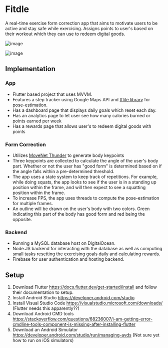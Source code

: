 
# Fitdle
A real-time exercise form correction app that aims to motivate users to be active and stay safe while exercising. Assigns points to user's based on their workout which they can use to redeem digital goods.

![image](https://user-images.githubusercontent.com/46847766/227063267-1435fee6-7f9b-4eaf-9c05-4a623158f5a4.png)

![image](https://user-images.githubusercontent.com/46847766/227063781-729d6f9b-4d36-4876-9f82-f00f23ebb60f.png)

## Implementation
### App
- Flutter based project that uses MVVM.
- Features a step tracker using Google Maps API and [tflite library](https://pub.dev/packages/tflite_flutter) for pose-estimation.
- Has a dashboard page that displays daily goals which reset each day.
- Has an analytics page to let user see how many calories burned or points earned per week
- Has a rewards page that allows user's to redeem digital goods with points

### Form Correction
- Utilizes [MoveNet Thunder](https://tfhub.dev/google/movenet/singlepose/thunder/4) to generate body keypoints
- Three keypoints are collected to calculate the angle of the user's body part. Whether or not the user has "good form" is determined based on if the angle falls within a pre-determined threshold.
- The app uses a state system to keep track of repetitions. For example, while doing squats, the app looks to see if the user is in a standing up position within the frame, and will then expect to see a squatting position within the frame.
- To increase FPS, the app uses threads to compute the pose-estimation for multiple frames.
- An outline will be drawn on the user's body with two colors. Green indicating this part of the body has good form and red being the opposite.

### Backend
- Running a MySQL database host on DigitalOcean. 
- Node.JS backend for interacting with the database as well as computing small tasks resetting the exercising goals daily and calculating rewards.
- Firebase for user authentication and hosting backend.

## Setup
1. Download Flutter https://docs.flutter.dev/get-started/install and follow their documentation to setup.
2. Install Android Studio https://developer.android.com/studio
3. Install Visual Studio Code https://visualstudio.microsoft.com/downloads/ (Flutter needs this apparently??)
4. Download Android CMD tools https://stackoverflow.com/questions/68236007/i-am-getting-error-cmdline-tools-component-is-missing-after-installing-flutter
5. Download an Android Simulator https://developer.android.com/studio/run/managing-avds (Not sure yet how to run on iOS simulators) 
